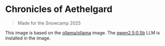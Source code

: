 # Chronicles of Aethelgard

> Made for the Snowcamp 2025

This image is based on the [ollama/ollama](https://hub.docker.com/r/ollama/ollama) image.
The [qwen2.5:0.5b](https://ollama.com/library/qwen2.5:0.5b) LLM is installed in the image.